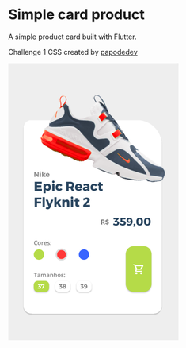 # Simple card product

A simple product card built with Flutter. 

Challenge 1 CSS created by [papodedev](https://www.instagram.com/papodedev/)


![Simple Product Card](/images/repo/screenshot.png)
